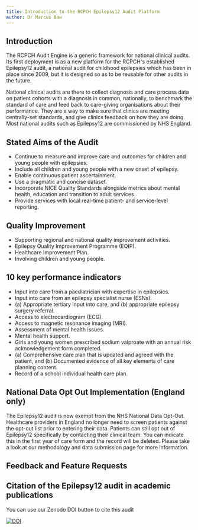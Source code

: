 ```yaml
---
title: Introduction to the RCPCH Epilepsy12 Audit Platform
author: Dr Marcus Baw
---
```


## Introduction

The RCPCH Audit Engine is a generic framework for national clinical audits. Its first deployment is as a new platform for the RCPCH's established Epilepsy12 audit, a national audit for childhood epilepsies which has been in place since 2009, but it is designed so as to be reusable for other audits in the future.

National clinical audits are there to collect diagnosis and care process data on patient cohorts with a diagnosis in common, nationally, to benchmark the standard of care and feed back to care-giving organisations about their performance. They are a way to make sure that clinics are meeting centrally-set standards, and give clinics feedback on how they are doing. Most national audits such as Epilepsy12 are commissioned by NHS England.

## Stated Aims of the Audit

* Continue to measure and improve care and outcomes for children and young people with epilepsies.
* Include all children and young people with a new onset of epilepsy.
* Enable continuous patient ascertainment.
* Use a pragmatic and concise dataset.
* Incorporate NICE Quality Standards alongside metrics about mental health, education and transition to adult services.
* Provide services with local real-time patient- and service-level reporting.

## Quality Improvement

* Supporting regional and national quality improvement activities.
* Epilepsy Quality Improvement Programme (EQIP).
* Healthcare Improvement Plan.
* Involving children and young people.

## 10 key performance indicators

* Input into care from a paediatrician with expertise in epilepsies.
* Input into care from an epilepsy specialist nurse (ESNs).
* (a) Appropriate tertiary input into care, and (b) appropriate epilepsy surgery referral.
* Access to electrocardiogram (ECG).
* Access to magnetic resonance imaging (MRI).
* Assessment of mental health issues.
* Mental health support.
* Girls and young women prescribed sodium valproate with an annual risk acknowledgement form completed.
* (a) Comprehensive care plan that is updated and agreed with the patient, and (b) Documented evidence of all key elements of care planning content.
* Record of a school individual health care plan.

## National Data Opt Out Implementation (England only)

The Epilepsy12 audit is now exempt from the NHS National Data Opt-Out. Healthcare providers in England no longer need to screen patients against the opt-out list prior to entering their data. Patients can still opt out of Epilepsy12 specifically by contacting their clinical team. You can indicate this in the first year of care form and the record will be deleted. Please take a look at our methodology and data submission page for more information.

## Feedback and Feature Requests

## Citation of the Epilepsy12 audit in academic publications

You can use our Zenodo DOI button to cite this audit

[![DOI](https://zenodo.org/badge/415328052.svg)](https://zenodo.org/badge/latestdoi/415328052)


